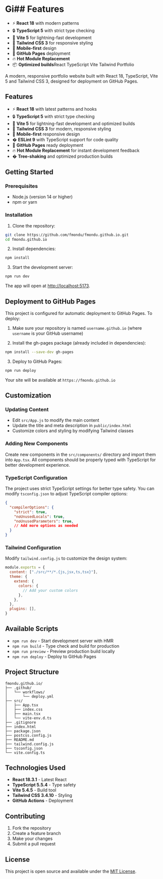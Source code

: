 # Gi## Features

- ⚡ **React 18** with modern patterns
- 🔒 **TypeScript 5** with strict type checking
- 🚀 **Vite 5** for lightning-fast development
- 🎨 **Tailwind CSS 3** for responsive styling
- 📱 **Mobile-first** design
- 🌟 **GitHub Pages** deployment
- 🔥 **Hot Module Replacement**
- 📦 **Optimized builds**React TypeScript Vite Tailwind Portfolio

A modern, responsive portfolio website built with React 18, TypeScript, Vite 5 and Tailwind CSS 3, designed for deployment on GitHub Pages.

## Features

- ⚡ **React 18** with latest patterns and hooks
- 🔒 **TypeScript 5** with strict type checking
- 🚀 **Vite 5** for lightning-fast development and optimized builds
- 🎨 **Tailwind CSS 3** for modern, responsive styling
- 📱 **Mobile-first** responsive design
- � **ESLint 9** with TypeScript support for code quality
- 🌟 **GitHub Pages** ready deployment
- 🔥 **Hot Module Replacement** for instant development feedback
- � **Tree-shaking** and optimized production builds

## Getting Started

### Prerequisites

- Node.js (version 14 or higher)
- npm or yarn

### Installation

1. Clone the repository:
```bash
git clone https://github.com/fmondu/fmondu.github.io.git
cd fmondu.github.io
```

2. Install dependencies:
```bash
npm install
```

3. Start the development server:
```bash
npm run dev
```

The app will open at [http://localhost:5173](http://localhost:5173).

## Deployment to GitHub Pages

This project is configured for automatic deployment to GitHub Pages. To deploy:

1. Make sure your repository is named `username.github.io` (where `username` is your GitHub username)

2. Install the gh-pages package (already included in dependencies):
```bash
npm install --save-dev gh-pages
```

3. Deploy to GitHub Pages:
```bash
npm run deploy
```

Your site will be available at `https://fmondu.github.io`

## Customization

### Updating Content

- Edit `src/App.js` to modify the main content
- Update the title and meta description in `public/index.html`
- Customize colors and styling by modifying Tailwind classes

### Adding New Components

Create new components in the `src/components/` directory and import them into `App.tsx`. All components should be properly typed with TypeScript for better development experience.

### TypeScript Configuration

The project uses strict TypeScript settings for better type safety. You can modify `tsconfig.json` to adjust TypeScript compiler options:

```json
{
  "compilerOptions": {
    "strict": true,
    "noUnusedLocals": true,
    "noUnusedParameters": true,
    // Add more options as needed
  }
}
```

### Tailwind Configuration

Modify `tailwind.config.js` to customize the design system:

```javascript
module.exports = {
  content: ["./src/**/*.{js,jsx,ts,tsx}"],
  theme: {
    extend: {
      colors: {
        // Add your custom colors
      },
    },
  },
  plugins: [],
}
```

## Available Scripts

- `npm run dev` - Start development server with HMR
- `npm run build` - Type check and build for production
- `npm run preview` - Preview production build locally
- `npm run deploy` - Deploy to GitHub Pages

## Project Structure

```
fmondu.github.io/
├── .github/
│   └── workflows/
│       └── deploy.yml
├── src/
│   ├── App.tsx
│   ├── index.css
│   ├── main.tsx
│   └── vite-env.d.ts
├── .gitignore
├── index.html
├── package.json
├── postcss.config.js
├── README.md
├── tailwind.config.js
├── tsconfig.json
└── vite.config.ts
```

## Technologies Used

- **React 18.3.1** - Latest React
- **TypeScript 5.5.4** - Type safety
- **Vite 5.4.5** - Build tool
- **Tailwind CSS 3.4.10** - Styling
- **GitHub Actions** - Deployment

## Contributing

1. Fork the repository
2. Create a feature branch
3. Make your changes
4. Submit a pull request

## License

This project is open source and available under the [MIT License](LICENSE).